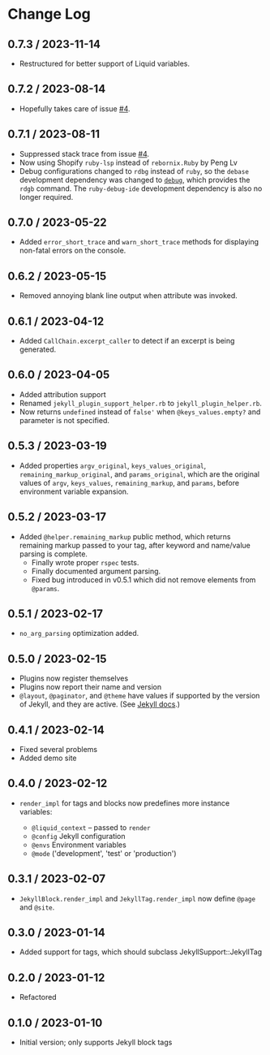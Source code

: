 # Change Log

## 0.7.3 / 2023-11-14

* Restructured for better support of Liquid variables.


## 0.7.2 / 2023-08-14

* Hopefully takes care of issue [#4](../../issues/4).


## 0.7.1 / 2023-08-11

* Suppressed stack trace from issue [#4](../../issues/4).
* Now using Shopify `ruby-lsp` instead of `rebornix.Ruby` by Peng Lv
* Debug configurations changed to `rdbg` instead of `ruby`, so the `debase` development dependency was changed to
  [`debug`](https://marketplace.visualstudio.com/items?itemName=KoichiSasada.vscode-rdbg),
  which provides the `rdgb` command.
  The `ruby-debug-ide` development dependency is also no longer required.


## 0.7.0 / 2023-05-22

* Added `error_short_trace` and `warn_short_trace` methods for displaying non-fatal errors on the console.

## 0.6.2 / 2023-05-15

* Removed annoying blank line output when attribute was invoked.

## 0.6.1 / 2023-04-12

* Added `CallChain.excerpt_caller` to detect if an excerpt is being generated.


## 0.6.0 / 2023-04-05

* Added attribution support
* Renamed `jekyll_plugin_support_helper.rb` to `jekyll_plugin_helper.rb`.
* Now returns `undefined` instead of `false'` when `@keys_values.empty?`
  and parameter is not specified.


## 0.5.3 / 2023-03-19

* Added properties `argv_original`, `keys_values_original`, `remaining_markup_original`,
    and `params_original`, which are the original values of `argv`, `keys_values`,
    `remaining_markup`, and `params`, before environment variable expansion.


## 0.5.2 / 2023-03-17

* Added `@helper.remaining_markup` public method, which returns remaining markup passed to your tag,
  after keyword and name/value parsing is complete.
  * Finally wrote proper `rspec` tests.
  * Finally documented argument parsing.
  * Fixed bug introduced in v0.5.1 which did not remove elements from `@params`.


## 0.5.1 / 2023-02-17

* `no_arg_parsing` optimization added.


## 0.5.0 / 2023-02-15

* Plugins now register themselves
* Plugins now report their name and version
* `@layout`, `@paginator`, and `@theme` have values if supported by the version of Jekyll, and they are active.
  (See [Jekyll docs](https://jekyllrb.com/docs/variables/).)


## 0.4.1 / 2023-02-14

* Fixed several problems
* Added demo site


## 0.4.0 / 2023-02-12

* `render_impl` for tags and blocks now predefines more instance variables:

  * `@liquid_context` &ndash; passed to `render`
  * `@config` Jekyll configuration
  * `@envs` Environment variables
  * `@mode` ('development', 'test' or 'production')


## 0.3.1 / 2023-02-07

* `JekyllBlock.render_impl` and `JekyllTag.render_impl` now define `@page` and `@site`.


## 0.3.0 / 2023-01-14

* Added support for tags, which should subclass JekyllSupport::JekyllTag


## 0.2.0 / 2023-01-12

* Refactored


## 0.1.0 / 2023-01-10

* Initial version; only supports Jekyll block tags

